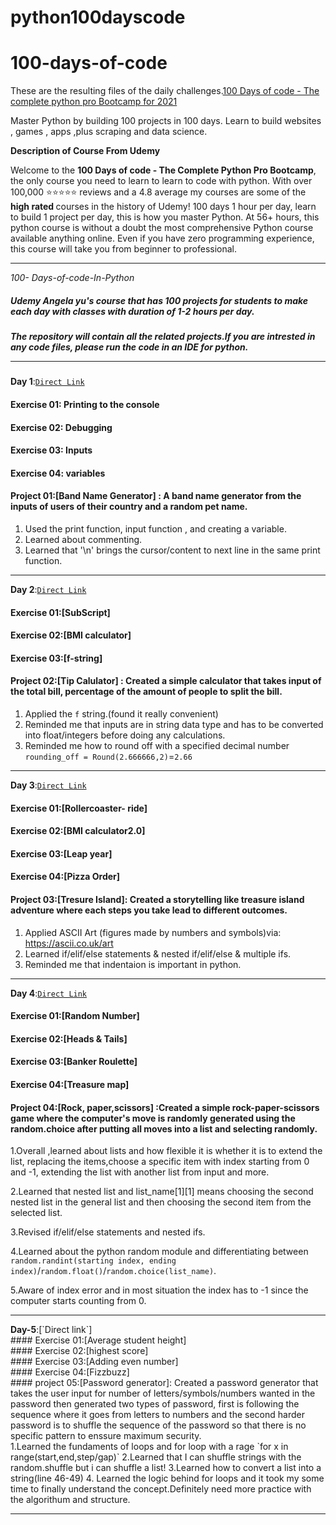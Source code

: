 # python100dayscode
# 100-days-of-code
These are the resulting files of the daily challenges.[100 Days of code - The complete python pro Bootcamp for 2021](https://www.udemy.com/course/100-days-of-code/#instructor-1)

Master Python by building 100 projects in 100 days.
Learn to build websites , games , apps ,plus scraping and data science.

**Description of Course From Udemy**

Welcome to the <b> 100 Days of code - The Complete Python Pro Bootcamp</b>, the only course you need to learn to learn to code with python. With over 100,000 ⭐️⭐️⭐️⭐️⭐️ reviews and a 4.8 average my courses are some of the 
<b>high rated </b>courses in the history of Udemy! 100 days  1 hour per day, learn to build 1 project per day, this is how you master Python. At 56+ hours, this python course is without a doubt the most comprehensive Python course available anything online. Even if you have zero programming experience, this course will take you from beginner to professional.

**************************************************************

*100- Days-of-code-In-Python*
##### Udemy Angela yu's course that has 100 projects for students to make each day with classes with duration of 1-2 hours per day.<br>
##### The repository will contain all the related projects.If you are intrested in any code files, please run the code in an IDE for python.<hr>

<b>Day 1</b>:[`Direct Link`](https://github.com/ParulARMY/python100dayscode/tree/main/Day-1)<br>
#### Exercise 01: Printing to the console
#### Exercise 02: Debugging
#### Exercise 03: Inputs
#### Exercise 04: variables
#### Project 01:[Band Name Generator] : A band name generator from the inputs of users of their country and a random pet name.
1. Used the print function, input function , and creating a variable.
2. Learned about commenting.
3. Learned that '\n' brings the cursor/content to next line in the same print function.
<hr>

<b>Day 2</b>:[`Direct Link`](https://github.com/ParulARMY/python100dayscode/tree/main/Day-2)<br>
#### Exercise 01:[SubScript]
#### Exercise 02:[BMI calculator]
#### Exercise 03:[f-string]
#### Project 02:[Tip Calulator] : Created a simple calculator that takes input of the total bill, percentage of the amount of people to split the bill.
1. Applied the `f` string.(found it really convenient)
2. Reminded me that inputs are in string data type and has to be converted into float/integers before doing any calculations.
3. Reminded me how to round off with a specified decimal number `rounding_off = Round(2.666666,2)`=`2.66`
<hr>

<b>Day 3</b>:[`Direct Link`](https://github.com/ParulARMY/python100dayscode/tree/main/Day-3)<br>
#### Exercise 01:[Rollercoaster- ride]
#### Exercise 02:[BMI calculator2.0]
#### Exercise 03:[Leap year]
#### Exercise 04:[Pizza Order]
#### Project 03:[Tresure Island]: Created a storytelling like treasure island adventure where each steps you take lead to different outcomes.
1. Applied ASCII Art (figures made by numbers and symbols)via: https://ascii.co.uk/art
2. Learned if/elif/else statements & nested if/elif/else & multiple ifs.
3. Reminded me that indentaion is important in python.
<hr>

<b>Day 4</b>:[`Direct Link`](https://github.com/ParulARMY/python100dayscode/tree/main/Day-4)<br>
#### Exercise 01:[Random Number]
#### Exercise 02:[Heads & Tails]
#### Exercise 03:[Banker Roulette]
#### Exercise 04:[Treasure map]
#### Project 04:[Rock, paper,scissors] :Created a simple rock-paper-scissors game where the computer's move is randomly generated using the random.choice after putting all moves into a list and selecting randomly.

1.Overall ,learned about lists and how flexible it is whether it is to extend the list, replacing the items,choose a specific item with index starting from 0 and -1, extending the list with another list from input and more.

2.Learned that nested list and list_name[1][1] means choosing the second nested list in the general list and then choosing the second item from the selected list.

3.Revised if/elif/else statements and nested ifs.

4.Learned about the python random module and differentiating between `random.randint(starting index, ending index)`/`random.float()`/`random.choice(list_name)`.

5.Aware of index error and in most situation the index has to -1 since the computer starts counting from 0.
<hr>
<b>Day-5</b>:[`Direct link`]<br>
#### Exercise 01:[Average student height]<br>
#### Exercise 02:[highest score]<br>
#### Exercise 03:[Adding even number]<br>
#### Exercise 04:[Fizzbuzz]<br>
#### project 05:[Password generator]: Created a password generator that takes the user input for number of letters/symbols/numbers wanted in the password then generated two types of password, first is following the sequence where it goes from letters to numbers and the second harder password is to shuffle the sequence of the password so that there is no specific pattern to enssure maximum security.<br>
1.Learned the fundaments of loops and for loop with a rage `for x in range(start,end,step/gap)`
2.Learned that I can shuffle strings with the random.shuffle but i can shuffle a list!
3.Learned how to convert a list into a string(line 46-49)
4. Learned the logic behind for loops and it took my some time to finally understand the concept.Definitely need more practice with the algorithum and structure.
<hr>

